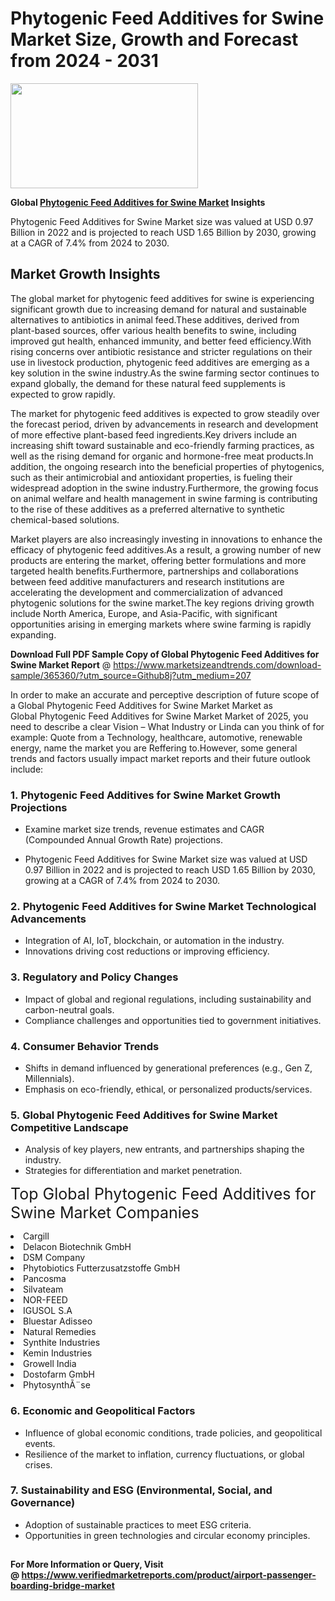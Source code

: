 <H1>Phytogenic Feed Additives for Swine Market Size, Growth and Forecast from 2024 - 2031</H1><img class="aligncenter size-medium wp-image-584254" src="https://thirdeyenews.in/wp-content/uploads/2024/09/Global-Market-Research-300x168.jpeg" alt="" width="300" height="168" /><p><strong>Global&nbsp;<a href="https://www.marketsizeandtrends.com/download-sample/365360/?utm_source=Github8j?utm_medium=207">Phytogenic Feed Additives for Swine Market</a> Insights</strong></p><p>Phytogenic Feed Additives for Swine Market size was valued at USD 0.97 Billion in 2022 and is projected to reach USD 1.65 Billion by 2030, growing at a CAGR of 7.4% from 2024 to 2030.</p><p><h2>Market Growth Insights</h2> <p>The global market for phytogenic feed additives for swine is experiencing significant growth due to increasing demand for natural and sustainable alternatives to antibiotics in animal feed.These additives, derived from plant-based sources, offer various health benefits to swine, including improved gut health, enhanced immunity, and better feed efficiency.With rising concerns over antibiotic resistance and stricter regulations on their use in livestock production, phytogenic feed additives are emerging as a key solution in the swine industry.As the swine farming sector continues to expand globally, the demand for these natural feed supplements is expected to grow rapidly.</p> <p>The market for phytogenic feed additives is expected to grow steadily over the forecast period, driven by advancements in research and development of more effective plant-based feed ingredients.Key drivers include an increasing shift toward sustainable and eco-friendly farming practices, as well as the rising demand for organic and hormone-free meat products.In addition, the ongoing research into the beneficial properties of phytogenics, such as their antimicrobial and antioxidant properties, is fueling their widespread adoption in the swine industry.Furthermore, the growing focus on animal welfare and health management in swine farming is contributing to the rise of these additives as a preferred alternative to synthetic chemical-based solutions.</p> <p>Market players are also increasingly investing in innovations to enhance the efficacy of phytogenic feed additives.As a result, a growing number of new products are entering the market, offering better formulations and more targeted health benefits.Furthermore, partnerships and collaborations between feed additive manufacturers and research institutions are accelerating the development and commercialization of advanced phytogenic solutions for the swine market.The key regions driving growth include North America, Europe, and Asia-Pacific, with significant opportunities arising in emerging markets where swine farming is rapidly expanding.</p> <p><span class=""><strong>Download Full PDF Sample Copy of Global Phytogenic Feed Additives for Swine Market Report</strong> @ <a href="https://www.marketsizeandtrends.com/download-sample/365360/?utm_source=Github8j?utm_medium=207" target="_blank">https://www.marketsizeandtrends.com/download-sample/365360/?utm_source=Github8j?utm_medium=207</a></span></p><p>In order to make an accurate and perceptive description of future scope of a Global&nbsp;Phytogenic Feed Additives for Swine Market Market as Global&nbsp;Phytogenic Feed Additives for Swine Market Market of 2025, you need to describe a clear Vision &ndash; What Industry or Linda can you think of for example: Quote from a Technology, healthcare, automotive, renewable energy, name the market you are Reffering to.However, some general trends and factors usually impact market reports and their future outlook include:</p><h3>1.&nbsp;<strong>Phytogenic Feed Additives for Swine Market Growth Projections</strong></h3><ul><li>Examine market size trends, revenue estimates and CAGR (Compounded Annual Growth Rate) projections.</li><li><p>Phytogenic Feed Additives for Swine Market size was valued at USD 0.97 Billion in 2022 and is projected to reach USD 1.65 Billion by 2030, growing at a CAGR of 7.4% from 2024 to 2030.</p></li></ul><h3>2.&nbsp;<strong>Phytogenic Feed Additives for Swine Market Technological Advancements</strong></h3><ul><li>Integration of AI, IoT, blockchain, or automation in the industry.</li><li>Innovations driving cost reductions or improving efficiency.</li></ul><h3>3.&nbsp;<strong>Regulatory and Policy Changes</strong></h3><ul><li>Impact of global and regional regulations, including sustainability and carbon-neutral goals.</li><li>Compliance challenges and opportunities tied to government initiatives.</li></ul><h3>4.&nbsp;<strong>Consumer Behavior Trends</strong></h3><ul><li>Shifts in demand influenced by generational preferences (e.g., Gen Z, Millennials).</li><li>Emphasis on eco-friendly, ethical, or personalized products/services.</li></ul><h3>5.&nbsp;<strong>Global Phytogenic Feed Additives for Swine Market Competitive Landscape</strong></h3><ul><li>Analysis of key players, new entrants, and partnerships shaping the industry.</li><li>Strategies for differentiation and market penetration.</li></ul><p data-pm-slice="1 1 []"><span style="color: inherit; font-family: inherit; font-size: 25px;">Top Global Phytogenic Feed Additives for Swine Market Companies</span></p><div class="" data-test-id=""><p><li>Cargill</li><li> Delacon Biotechnik GmbH</li><li> DSM Company</li><li> Phytobiotics Futterzusatzstoffe GmbH</li><li> Pancosma</li><li> Silvateam</li><li> NOR-FEED</li><li> IGUSOL S.A</li><li> Bluestar Adisseo</li><li> Natural Remedies</li><li> Synthite Industries</li><li> Kemin Industries</li><li> Growell India</li><li> Dostofarm GmbH</li><li> PhytosynthÃ¨se</li></p></div><h3>6.&nbsp;<strong>Economic and Geopolitical Factors</strong></h3><ul><li>Influence of global economic conditions, trade policies, and geopolitical events.</li><li>Resilience of the market to inflation, currency fluctuations, or global crises.</li></ul><h3>7.&nbsp;<strong>Sustainability and ESG (Environmental, Social, and Governance)</strong></h3><ul><li>Adoption of sustainable practices to meet ESG criteria.</li><li>Opportunities in green technologies and circular economy principles.</li></ul><h2><strong style="font-size: 14px;">For More Information or Query, Visit @&nbsp;</strong><a style="background-color: #ffffff; font-size: 14px;" href="https://www.marketsizeandtrends.com/report/phytogenic-feed-additives-for-swine-market/" target="_blank">https://www.verifiedmarketreports.com/product/airport-passenger-boarding-bridge-market</a></h2>